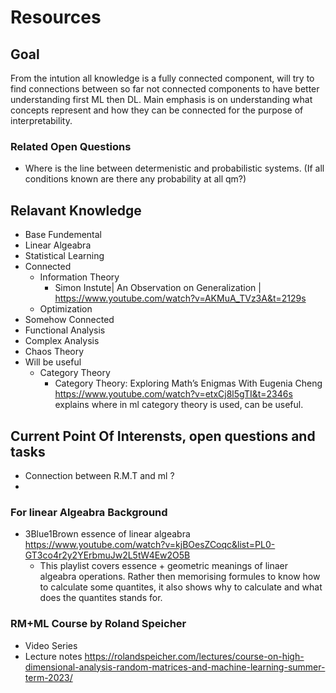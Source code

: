 # Resources
## Goal
From the intution all knowledge is a fully connected component, will try to find connections between so far not connected components 
to have better understanding  first ML then DL. Main emphasis is on  understanding what concepts represent and how they can be connected
for the purpose of interpretability.

### Related Open Questions
+ Where is  the line between determenistic and probabilistic systems. (If all conditions known are there any probability at all  qm?)


## Relavant Knowledge
+ Base Fundemental
 + Linear Algeabra
 + Statistical Learning
+ Connected
  + Information Theory  
    + Simon Instute| An Observation on Generalization | https://www.youtube.com/watch?v=AKMuA_TVz3A&t=2129s
  + Optimization
+  Somehow Connected
  + Functional Analysis
  + Complex Analysis
  + Chaos Theory
+ Will be useful
  + Category Theory 
    +  Category Theory: Exploring Math’s Enigmas With Eugenia Cheng  https://www.youtube.com/watch?v=etxCj8l5gTI&t=2346s
       explains where in ml category theory is used, can be useful.
       
    
## Current Point Of Interensts, open questions and tasks
+ Connection between R.M.T and ml ?
+ 
### For linear Algeabra Background
+ 3Blue1Brown essence of linear algeabra https://www.youtube.com/watch?v=kjBOesZCoqc&list=PL0-GT3co4r2y2YErbmuJw2L5tW4Ew2O5B
  + This playlist covers essence + geometric meanings of linaer algeabra operations. Rather then memorising  formules to know how to calculate
  some quantites, it also shows why to calculate and what does the quantites stands for.
  
### RM+ML Course by Roland Speicher
+ Video Series
+ Lecture notes https://rolandspeicher.com/lectures/course-on-high-dimensional-analysis-random-matrices-and-machine-learning-summer-term-2023/
